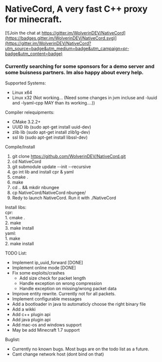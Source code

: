 # NativeCord, A very fast C++ proxy for minecraft.

[![Join the chat at https://gitter.im/WolverinDEV/NativeCord](https://badges.gitter.im/WolverinDEV/NativeCord.svg)](https://gitter.im/WolverinDEV/NativeCord?utm_source=badge&utm_medium=badge&utm_campaign=pr-badge&utm_content=badge)

### Currently searching for some sponsors for a demo server and some buisness partners. Im also happy about every help.

Supported Systems:
- Linux x64
- Linux x32 (Not working... (Need some changes in jvm incluse and -luuid and -lyaml-cpp MAY than its working....))

Compiler relequipments:
- CMake 3.2.2+
- UUID lib (sudo apt-get install uuid-dev)
- zlib lib (sudo apt-get install zlib1g-dev)
- ssl lib (sudo apt-get install libssl-dev)

Compile/Install
  1. git clone https://github.com/WolverinDEV/NativeCord.git<br>
  2. cd NativeCord<br>
  3. git submodule update --init --recursive<br>
  4. go int lib and install cpr & yaml<br>
  5. cmake .<br>
  6. make<br>
  7. cd .. && mkdir nbungee<br>
  8. cp NativeCord/NativeCord nbungee/<br>
  9. Redy to launch NativeCord. Run it with ./NativeCord<br>

Install libs:<br>
  cpr: <br>
    1. cmake . <br>
    2. make<br>
    3. make install<br>
  yaml:<br>
    1. make<br>
    2. make install<br>

TODO List:
- Implement ip_uuid_forward [DONE]
- Implement online mode [DONE]
- Fix some exploits/crashes
  - Add size check for packet length
  - Handle exception on wrong compression
  - Handle exception on missing/wrong packet data
- Improve entity rewrite. Currently not for all packets.
- Implement configurable messages
- Add a bootloader in java to automaticly choose the right binary file
- Add a wikki
- Add c++ plugin api
- Add java plugin api
- Add mac-os and windows support
- May be add Minecraft 1.7 support

Buglist:
- Currently no known bugs. Most bugs are on the todo list as a future.
- Cant change network host (dont bind on that)
